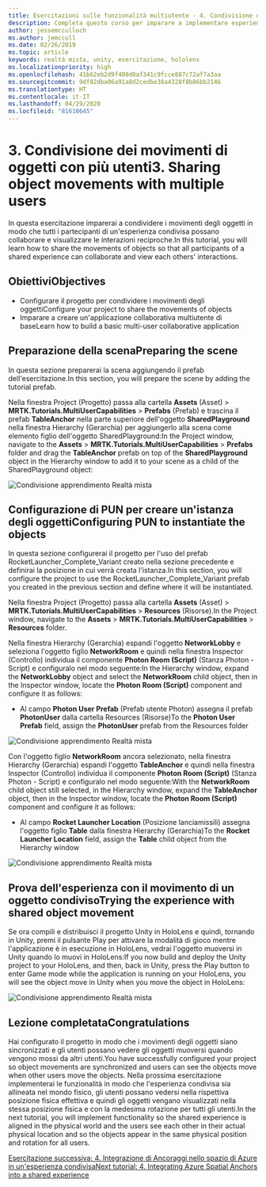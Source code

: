 ```yaml
---
title: Esercitazioni sulle funzionalità multiutente - 4. Condivisione dei movimenti di oggetti con più utenti
description: Completa questo corso per imparare a implementare esperienze condivise multiutente all'interno di un'applicazione HoloLens 2.
author: jessemcculloch
ms.author: jemccull
ms.date: 02/26/2019
ms.topic: article
keywords: realtà mista, unity, esercitazione, hololens
ms.localizationpriority: high
ms.openlocfilehash: 41b62eb2d9f400d0af341c9fcce887c72af7a3aa
ms.sourcegitcommit: 9df82dba06a91a8d2cedbe38a4328f8b86bb2146
ms.translationtype: HT
ms.contentlocale: it-IT
ms.lasthandoff: 04/29/2020
ms.locfileid: "81610645"
---
```

# <a name="3-sharing-object-movements-with-multiple-users"></a><span data-ttu-id="f3812-105">3. Condivisione dei movimenti di oggetti con più utenti</span><span class="sxs-lookup"><span data-stu-id="f3812-105">3. Sharing object movements with multiple users</span></span>

<span data-ttu-id="f3812-106">In questa esercitazione imparerai a condividere i movimenti degli oggetti in modo che tutti i partecipanti di un'esperienza condivisa possano collaborare e visualizzare le interazioni reciproche.</span><span class="sxs-lookup"><span data-stu-id="f3812-106">In this tutorial, you will learn how to share the movements of objects so that all participants of a shared experience can collaborate and view each others' interactions.</span></span>

## <a name="objectives"></a><span data-ttu-id="f3812-107">Obiettivi</span><span class="sxs-lookup"><span data-stu-id="f3812-107">Objectives</span></span>

* <span data-ttu-id="f3812-108">Configurare il progetto per condividere i movimenti degli oggetti</span><span class="sxs-lookup"><span data-stu-id="f3812-108">Configure your project to share the movements of objects</span></span>
* <span data-ttu-id="f3812-109">Imparare a creare un'applicazione collaborativa multiutente di base</span><span class="sxs-lookup"><span data-stu-id="f3812-109">Learn how to build a basic multi-user collaborative application</span></span>

## <a name="preparing-the-scene"></a><span data-ttu-id="f3812-110">Preparazione della scena</span><span class="sxs-lookup"><span data-stu-id="f3812-110">Preparing the scene</span></span>

<span data-ttu-id="f3812-111">In questa sezione preparerai la scena aggiungendo il prefab dell'esercitazione.</span><span class="sxs-lookup"><span data-stu-id="f3812-111">In this section, you will prepare the scene by adding the tutorial prefab.</span></span>

<span data-ttu-id="f3812-112">Nella finestra Project (Progetto) passa alla cartella **Assets** (Asset) > **MRTK.Tutorials.MultiUserCapabilities** > **Prefabs** (Prefab) e trascina il prefab **TableAnchor** nella parte superiore dell'oggetto **SharedPlayground** nella finestra Hierarchy (Gerarchia) per aggiungerlo alla scena come elemento figlio dell'oggetto SharedPlayground:</span><span class="sxs-lookup"><span data-stu-id="f3812-112">In the Project window, navigate to the **Assets** > **MRTK.Tutorials.MultiUserCapabilities** > **Prefabs** folder and drag the **TableAnchor** prefab on top of the **SharedPlayground** object in the Hierarchy window to add it to your scene as a child of the SharedPlayground object:</span></span>

![Condivisione apprendimento Realtà mista](images/mrlearning-sharing/tutorial3-section1-step1-1.png)

## <a name="configuring-pun-to-instantiate-the-objects"></a><span data-ttu-id="f3812-114">Configurazione di PUN per creare un'istanza degli oggetti</span><span class="sxs-lookup"><span data-stu-id="f3812-114">Configuring PUN to instantiate the objects</span></span>

<span data-ttu-id="f3812-115">In questa sezione configurerai il progetto per l'uso del prefab RocketLauncher_Complete_Variant creato nella sezione precedente e definirai la posizione in cui verrà creata l'istanza.</span><span class="sxs-lookup"><span data-stu-id="f3812-115">In this section, you will configure the project to use the RocketLauncher_Complete_Variant prefab you created in the previous section and define where it will be instantiated.</span></span>

<span data-ttu-id="f3812-116">Nella finestra Project (Progetto) passa alla cartella **Assets** (Asset) > **MRTK.Tutorials.MultiUserCapabilities** > **Resources** (Risorse).</span><span class="sxs-lookup"><span data-stu-id="f3812-116">In the Project window, navigate to the **Assets** > **MRTK.Tutorials.MultiUserCapabilities** > **Resources** folder.</span></span>

<span data-ttu-id="f3812-117">Nella finestra Hierarchy (Gerarchia) espandi l'oggetto **NetworkLobby** e seleziona l'oggetto figlio **NetworkRoom** e quindi nella finestra Inspector (Controllo) individua il componente **Photon Room (Script)** (Stanza Photon - Script) e configuralo nel modo seguente:</span><span class="sxs-lookup"><span data-stu-id="f3812-117">In the Hierarchy window, expand the **NetworkLobby** object and select the **NetworkRoom** child object, then in the Inspector window, locate the **Photon Room (Script)** component and configure it as follows:</span></span>

* <span data-ttu-id="f3812-118">Al campo **Photon User Prefab** (Prefab utente Photon) assegna il prefab **PhotonUser** dalla cartella Resources (Risorse)</span><span class="sxs-lookup"><span data-stu-id="f3812-118">To the **Photon User Prefab** field, assign the **PhotonUser** prefab from the Resources folder</span></span>

![Condivisione apprendimento Realtà mista](images/mrlearning-sharing/tutorial3-section2-step1-1.png)

<span data-ttu-id="f3812-120">Con l'oggetto figlio **NetworkRoom** ancora selezionato, nella finestra Hierarchy (Gerarchia) espandi l'oggetto **TableAnchor** e quindi nella finestra Inspector (Controllo) individua il componente **Photon Room (Script)** (Stanza Photon - Script) e configuralo nel modo seguente:</span><span class="sxs-lookup"><span data-stu-id="f3812-120">With the **NetworkRoom** child object still selected, in the Hierarchy window, expand the **TableAnchor** object, then in the Inspector window, locate the **Photon Room (Script)** component and configure it as follows:</span></span>

* <span data-ttu-id="f3812-121">Al campo **Rocket Launcher Location** (Posizione lanciamissili) assegna l'oggetto figlio **Table** dalla finestra Hierarchy (Gerarchia)</span><span class="sxs-lookup"><span data-stu-id="f3812-121">To the **Rocket Launcher Location** field, assign the **Table** child object from the Hierarchy window</span></span>

![Condivisione apprendimento Realtà mista](images/mrlearning-sharing/tutorial3-section2-step1-2.png)

## <a name="trying-the-experience-with-shared-object-movement"></a><span data-ttu-id="f3812-123">Prova dell'esperienza con il movimento di un oggetto condiviso</span><span class="sxs-lookup"><span data-stu-id="f3812-123">Trying the experience with shared object movement</span></span>

<span data-ttu-id="f3812-124">Se ora compili e distribuisci il progetto Unity in HoloLens e quindi, tornando in Unity, premi il pulsante Play per attivare la modalità di gioco mentre l'applicazione è in esecuzione in HoloLens, vedrai l'oggetto muoversi in Unity quando lo muovi in HoloLens:</span><span class="sxs-lookup"><span data-stu-id="f3812-124">If you now build and deploy the Unity project to your HoloLens, and then, back in Unity, press the Play button to enter Game mode while the application is running on your HoloLens, you will see the object move in Unity when you move the object in HoloLens:</span></span>

![Condivisione apprendimento Realtà mista](images/mrlearning-sharing/tutorial3-section3-step1-1.gif)

## <a name="congratulations"></a><span data-ttu-id="f3812-126">Lezione completata</span><span class="sxs-lookup"><span data-stu-id="f3812-126">Congratulations</span></span>

<span data-ttu-id="f3812-127">Hai configurato il progetto in modo che i movimenti degli oggetti siano sincronizzati e gli utenti possano vedere gli oggetti muoversi quando vengono mossi da altri utenti.</span><span class="sxs-lookup"><span data-stu-id="f3812-127">You have successfully configured your project so object movements are synchronized and users can see the objects move when other users move the objects.</span></span> <span data-ttu-id="f3812-128">Nella prossima esercitazione implementerai le funzionalità in modo che l'esperienza condivisa sia allineata nel mondo fisico, gli utenti possano vedersi nella rispettiva posizione fisica effettiva e quindi gli oggetti vengano visualizzati nella stessa posizione fisica e con la medesima rotazione per tutti gli utenti.</span><span class="sxs-lookup"><span data-stu-id="f3812-128">In the next tutorial, you will implement functionality so the shared experience is aligned in the physical world and the users see each other in their actual physical location and so the objects appear in the same physical position and rotation for all users.</span></span>

<span data-ttu-id="f3812-129">[Esercitazione successiva: 4. Integrazione di Ancoraggi nello spazio di Azure in un'esperienza condivisa](mrlearning-sharing(photon)-ch4.md)</span><span class="sxs-lookup"><span data-stu-id="f3812-129">[Next tutorial: 4. Integrating Azure Spatial Anchors into a shared experience](mrlearning-sharing(photon)-ch4.md)</span></span>

